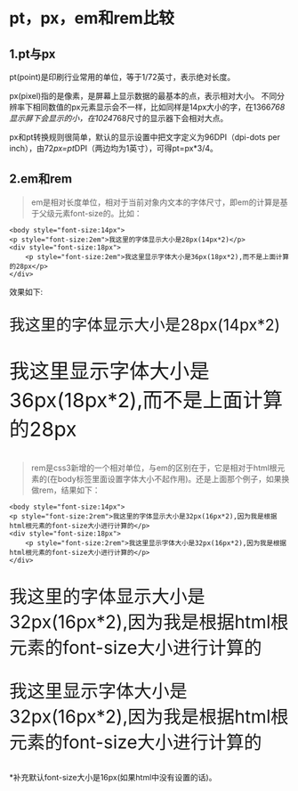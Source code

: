 # pt，px，em和rem比较

## 1.pt与px
pt(point)是印刷行业常用的单位，等于1/72英寸，表示绝对长度。

px(pixel)指的是像素，是屏幕上显示数据的最基本的点，表示相对大小。
不同分辨率下相同数值的px元素显示会不一样，比如同样是14px大小的字，在1366*768显示屏下会显示的小，在1024*768尺寸的显示器下会相对大点。

px和pt转换规则很简单，默认的显示设置中把文字定义为96DPI（dpi-dots per inch），由72*px=pt*DPI（两边均为1英寸），可得pt=px*3/4。

## 2.em和rem
> em是相对长度单位，相对于当前对象内文本的字体尺寸，即em的计算是基于父级元素font-size的。比如：

    <body style="font-size:14px">
    <p style="font-size:2em">我这里的字体显示大小是28px(14px*2)</p>
    <div style="font-size:18px">
        <p style="font-size:2em">我这里显示字体大小是36px(18px*2),而不是上面计算的28px</p>
    </div>
</body>
效果如下:
<body style="font-size:14px">
    <p style="font-size:2em">我这里的字体显示大小是28px(14px*2)</p>
    <div style="font-size:18px">
        <p style="font-size:2em">我这里显示字体大小是36px(18px*2),而不是上面计算的28px</p>
    </div>
</body>

> rem是css3新增的一个相对单位，与em的区别在于，它是相对于html根元素的(在body标签里面设置字体大小不起作用)。还是上面那个例子，如果换做rem，结果如下：

    <body style="font-size:14px">
    <p style="font-size:2rem">我这里的字体显示大小是32px(16px*2),因为我是根据html根元素的font-size大小进行计算的</p>
    <div style="font-size:18px">
        <p style="font-size:2rem">我这里显示字体大小是32px(16px*2),因为我是根据html根元素的font-size大小进行计算的</p>
    </div>
 <body style="font-size:14px">
     <p style="font-size:2rem">我这里的字体显示大小是32px(16px*2),因为我是根据html根元素的font-size大小进行计算的</p>
     <div style="font-size:18px">
         <p style="font-size:2rem">我这里显示字体大小是32px(16px*2),因为我是根据html根元素的font-size大小进行计算的</p>
     </div>
 </body>
*补充默认font-size大小是16px(如果html中没有设置的话)。
